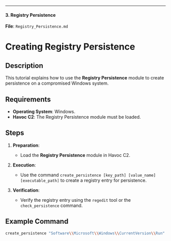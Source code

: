 
---

#### **3. Registry Persistence**

**File**: `Registry_Persistence.md`

# Creating Registry Persistence

## Description
This tutorial explains how to use the **Registry Persistence** module to create persistence on a compromised Windows system.

## Requirements
- **Operating System**: Windows.
- **Havoc C2**: The Registry Persistence module must be loaded.

## Steps
1. **Preparation**:
   - Load the **Registry Persistence** module in Havoc C2.

2. **Execution**:
   - Use the command `create_persistence [key_path] [value_name] [executable_path]` to create a registry entry for persistence.

3. **Verification**:
   - Verify the registry entry using the `regedit` tool or the `check_persistence` command.

## Example Command
```bash
create_persistence "Software\\Microsoft\\Windows\\CurrentVersion\\Run" "Backdoor" "C:\\malware.exe"